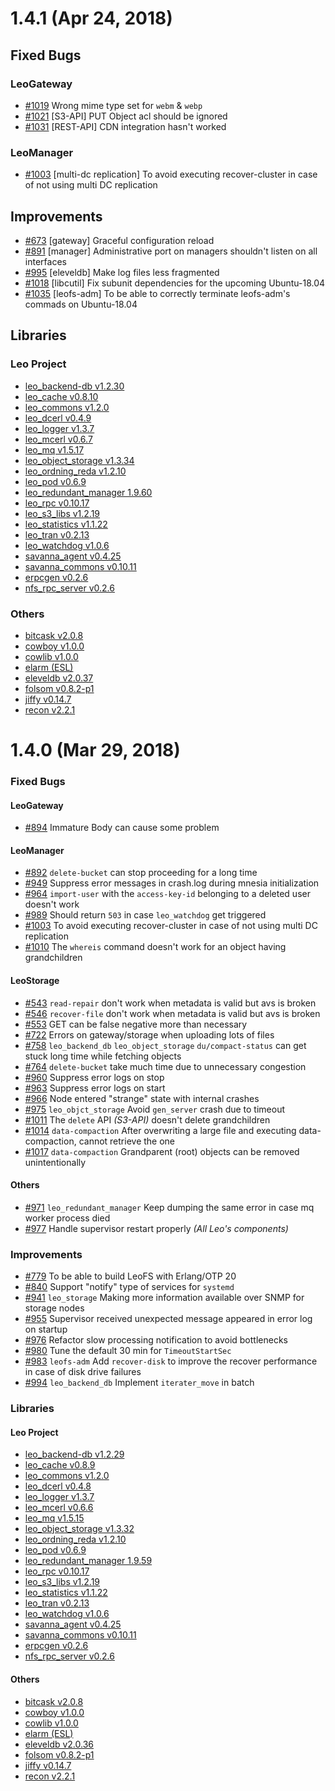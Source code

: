 # 1.4.1 (Apr 24, 2018)
## Fixed Bugs
### LeoGateway

* [#1019](https://github.com/leo-project/leofs/issues/1019) Wrong mime type set for `webm` & `webp`
* [#1021](https://github.com/leo-project/leofs/issues/1021) [S3-API] PUT Object acl should be ignored
* [#1031](https://github.com/leo-project/leofs/issues/1031) [REST-API] CDN integration hasn't worked

### LeoManager

* [#1003](https://github.com/leo-project/leofs/issues/1003) [multi-dc replication] To avoid executing recover-cluster in case of not using multi DC replication


## Improvements

* [#673](https://github.com/leo-project/leofs/issues/673) [gateway] Graceful configuration reload
* [#891](https://github.com/leo-project/leofs/issues/891) [manager] Administrative port on managers shouldn't listen on all interfaces
* [#995](https://github.com/leo-project/leofs/issues/995) [eleveldb] Make log files less fragmented
* [#1018](https://github.com/leo-project/leofs/issues/1018) [libcutil] Fix subunit dependencies for the upcoming Ubuntu-18.04
* [#1035](https://github.com/leo-project/leofs/pull/1035) [leofs-adm] To be able to correctly terminate leofs-adm's commads on Ubuntu-18.04


## Libraries
### Leo Project

* [leo_backend-db v1.2.30](https://github.com/leo-project/leo_backend_db/releases/tag/1.2.30)
* [leo_cache v0.8.10](https://github.com/leo-project/leo_cache/releases/tag/0.8.10)
* [leo_commons v1.2.0](https://github.com/leo-project/leo_commons/releases/tag/1.2.0)
* [leo_dcerl v0.4.9](https://github.com/leo-project/leo_dcerl/releases/tag/0.4.9)
* [leo_logger v1.3.7](https://github.com/leo-project/leo_logger/releases/tag/1.3.7)
* [leo_mcerl v0.6.7](https://github.com/leo-project/leo_mcerl/releases/tag/0.6.7)
* [leo_mq v1.5.17](https://github.com/leo-project/leo_mq/releases/tag/1.5.17)
* [leo_object_storage v1.3.34](https://github.com/leo-project/leo_object_storage/releases/tag/1.3.34)
* [leo_ordning_reda v1.2.10](https://github.com/leo-project/leo_ordning_reda/releases/tag/1.2.10)
* [leo_pod v0.6.9](https://github.com/leo-project/leo_pod/releases/tag/0.6.9)
* [leo_redundant_manager 1.9.60](https://github.com/leo-project/leo_redundant_manager/releases/tag/1.9.60)
* [leo_rpc v0.10.17](https://github.com/leo-project/leo_rpc/releases/tag/0.10.17)
* [leo_s3_libs v1.2.19](https://github.com/leo-project/leo_s3_libs/releases/tag/1.2.19)
* [leo_statistics v1.1.22](https://github.com/leo-project/leo_statistics/releases/tag/1.1.22)
* [leo_tran v0.2.13](https://github.com/leo-project/leo_tran/releases/tag/0.2.13)
* [leo_watchdog v1.0.6](https://github.com/leo-project/leo_watchdog/releases/tag/1.0.6)
* [savanna_agent v0.4.25](https://github.com/leo-project/savanna_agent/releases/tag/0.4.25)
* [savanna_commons v0.10.11](https://github.com/leo-project/savanna_commons/releases/tag/0.10.11)
* [erpcgen v0.2.6](https://github.com/leo-project/erpcgen/releases/tag/0.2.6)
* [nfs_rpc_server v0.2.6](https://github.com/leo-project/nfs_rpc_server/releases/tag/0.2.6)

### Others

* [bitcask v2.0.8](https://github.com/leo-project/bitcask/releases/tag/2.0.8.3-for-leofs)
* [cowboy v1.0.0](https://github.com/leo-project/cowboy/tree/for-leofs-1.4)
* [cowlib v1.0.0](https://github.com/extend/cowboy/releases/tag/1.0.0)
* [elarm (ESL)](https://github.com/esl/elarm/commit/5885c906cb7c248f233b90b83f6b910b7b1d293b)
* [eleveldb v2.0.37](https://github.com/basho/eleveldb/releases/tag/2.0.37)
* [folsom v0.8.2-p1](https://github.com/leo-project/folsom/releases/tag/0.8.2-p1)
* [jiffy v0.14.7](https://github.com/davisp/jiffy/releases/tag/0.14.7)
* [recon v2.2.1](https://github.com/ferd/recon/releases/tag/2.2.1)


# 1.4.0 (Mar 29, 2018)
### Fixed Bugs
#### LeoGateway

* [#894](https://github.com/leo-project/leofs/issues/894) Immature Body can cause some problem

#### LeoManager

* [#892](https://github.com/leo-project/leofs/issues/892) `delete-bucket` can stop proceeding for a long time
* [#949](https://github.com/leo-project/leofs/issues/949) Suppress error messages in crash.log during mnesia initialization
* [#964](https://github.com/leo-project/leofs/issues/964) `import-user` with the `access-key-id` belonging to a deleted user doesn't work
* [#989](https://github.com/leo-project/leofs/issues/989) Should return `503` in case `leo_watchdog` get triggered
* [#1003](https://github.com/leo-project/leofs/issues/1003) To avoid executing recover-cluster in case of not using multi DC replication
* [#1010](https://github.com/leo-project/leofs/issues/1010) The `whereis` command doesn't work for an object having grandchildren

#### LeoStorage

* [#543](https://github.com/leo-project/leofs/issues/543) `read-repair` don't work when metadata is valid but avs is broken
* [#546](https://github.com/leo-project/leofs/issues/546) `recover-file` don't work when metadata is valid but avs is broken
* [#553](https://github.com/leo-project/leofs/issues/553) GET can be false negative more than necessary
* [#722](https://github.com/leo-project/leofs/issues/722) Errors on gateway/storage when uploading lots of files
* [#758](https://github.com/leo-project/leofs/issues/758) `leo_backend_db` `leo_object_storage` `du/compact-status` can get stuck long time while fetching objects
* [#764](https://github.com/leo-project/leofs/issues/764) `delete-bucket` take much time due to unnecessary congestion
* [#960](https://github.com/leo-project/leofs/issues/960) Suppress error logs on stop
* [#963](https://github.com/leo-project/leofs/issues/963) Suppress error logs on start
* [#966](https://github.com/leo-project/leofs/issues/966) Node entered "strange" state with internal crashes
* [#975](https://github.com/leo-project/leofs/issues/975) `leo_objct_storage` Avoid `gen_server` crash due to timeout
* [#1011](https://github.com/leo-project/leofs/issues/1011) The `delete` API *(S3-API)* doesn't delete grandchildren
* [#1014](https://github.com/leo-project/leofs/issues/1014) `data-compaction` After overwriting a large file and executing data-compaction, cannot retrieve the one
* [#1017](https://github.com/leo-project/leofs/issues/1017) `data-compaction` Grandparent (root) objects can be removed unintentionally

#### Others

* [#971](https://github.com/leo-project/leofs/issues/971) `leo_redundant_manager` Keep dumping the same error in case mq worker process died
* [#977](https://github.com/leo-project/leofs/issues/977) Handle supervisor restart properly *(All Leo's components)*

### Improvements

* [#779](https://github.com/leo-project/leofs/issues/779) To be able to build LeoFS with Erlang/OTP 20
* [#840](https://github.com/leo-project/leofs/issues/840) Support "notify" type of services for `systemd`
* [#941](https://github.com/leo-project/leofs/issues/941) `leo_storage` Making more information available over SNMP for storage nodes
* [#955](https://github.com/leo-project/leofs/issues/955) Supervisor received unexpected message appeared in error log on startup
* [#976](https://github.com/leo-project/leofs/issues/976) Refactor slow processing notification to avoid bottlenecks
* [#980](https://github.com/leo-project/leofs/issues/980) Tune the default 30 min for `TimeoutStartSec`
* [#983](https://github.com/leo-project/leofs/issues/983) `leofs-adm` Add `recover-disk` to improve the recover performance in case of disk drive failures
* [#994](https://github.com/leo-project/leofs/issues/994) `leo_backend_db` Implement `iterater_move` in batch

### Libraries
#### Leo Project

* [leo_backend-db v1.2.29](https://github.com/leo-project/leo_backend_db/releases/tag/1.2.29)
* [leo_cache v0.8.9](https://github.com/leo-project/leo_cache/releases/tag/0.8.9)
* [leo_commons v1.2.0](https://github.com/leo-project/leo_commons/releases/tag/1.2.0)
* [leo_dcerl v0.4.8](https://github.com/leo-project/leo_dcerl/releases/tag/0.4.8)
* [leo_logger v1.3.7](https://github.com/leo-project/leo_logger/releases/tag/1.3.7)
* [leo_mcerl v0.6.6](https://github.com/leo-project/leo_mcerl/releases/tag/0.6.6)
* [leo_mq v1.5.15](https://github.com/leo-project/leo_mq/releases/tag/1.5.15)
* [leo_object_storage v1.3.32](https://github.com/leo-project/leo_object_storage/releases/tag/1.3.32)
* [leo_ordning_reda v1.2.10](https://github.com/leo-project/leo_ordning_reda/releases/tag/1.2.10)
* [leo_pod v0.6.9](https://github.com/leo-project/leo_pod/releases/tag/0.6.9)
* [leo_redundant_manager 1.9.59](https://github.com/leo-project/leo_redundant_manager/releases/tag/1.9.59)
* [leo_rpc v0.10.17](https://github.com/leo-project/leo_rpc/releases/tag/0.10.17)
* [leo_s3_libs v1.2.19](https://github.com/leo-project/leo_s3_libs/releases/tag/1.2.18)
* [leo_statistics v1.1.22](https://github.com/leo-project/leo_statistics/releases/tag/1.1.22)
* [leo_tran v0.2.13](https://github.com/leo-project/leo_tran/releases/tag/0.2.13)
* [leo_watchdog v1.0.6](https://github.com/leo-project/leo_watchdog/releases/tag/1.0.6)
* [savanna_agent v0.4.25](https://github.com/leo-project/savanna_agent/releases/tag/0.4.25)
* [savanna_commons v0.10.11](https://github.com/leo-project/savanna_commons/releases/tag/0.10.11)
* [erpcgen v0.2.6](https://github.com/leo-project/erpcgen/releases/tag/0.2.6)
* [nfs_rpc_server v0.2.6](https://github.com/leo-project/nfs_rpc_server/releases/tag/0.2.6)

#### Others

* [bitcask v2.0.8](https://github.com/leo-project/bitcask/releases/tag/2.0.8.3-for-leofs)
* [cowboy v1.0.0](https://github.com/leo-project/cowboy/tree/for-leofs-1.4)
* [cowlib v1.0.0](https://github.com/extend/cowboy/releases/tag/1.0.0)
* [elarm (ESL)](https://github.com/esl/elarm/commit/5885c906cb7c248f233b90b83f6b910b7b1d293b)
* [eleveldb v2.0.36](https://github.com/basho/eleveldb/releases/tag/2.0.36)
* [folsom v0.8.2-p1](https://github.com/leo-project/folsom/releases/tag/0.8.2-p1)
* [jiffy v0.14.7](https://github.com/davisp/jiffy/releases/tag/0.14.7)
* [recon v2.2.1](https://github.com/ferd/recon/releases/tag/2.2.1)
